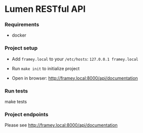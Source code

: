 # Lumen RESTful API

### Requirements

* docker

### Project setup

* Add `framey.local` to your `/etc/hosts`: `127.0.0.1 framey.local`

* Run `make init` to initialize project

* Open in browser: http://framey.local:8000/api/documentation

### Run tests

make tests

### Project endpoints

Please see http://framey.local:8000/api/documentation
